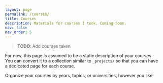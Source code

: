 ```yaml
---
layout: page
permalink: /courses/
title: Courses
description: Materials for courses I took. Coming Soon.
nav: false
nav_order: 5
---
```


> **TODO**: Add courses taken

For now, this page is assumed to be a static description of your courses. You can convert it to a collection similar to `_projects/` so that you can have a dedicated page for each course.

Organize your courses by years, topics, or universities, however you like!
